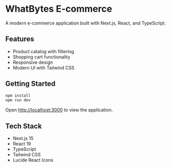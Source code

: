 # WhatBytes E-commerce

A modern e-commerce application built with Next.js, React, and TypeScript.

## Features

- Product catalog with filtering
- Shopping cart functionality
- Responsive design
- Modern UI with Tailwind CSS

## Getting Started

```bash
npm install
npm run dev
```

Open [http://localhost:3000](http://localhost:3000) to view the application.

## Tech Stack

- Next.js 15
- React 19
- TypeScript
- Tailwind CSS
- Lucide React Icons
